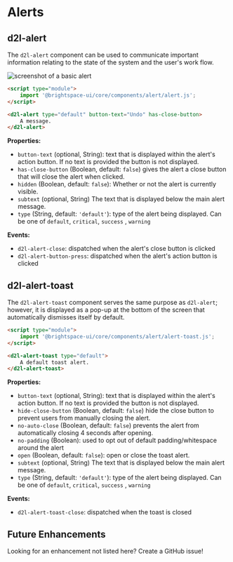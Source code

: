 # Alerts

## d2l-alert

The `d2l-alert` component can be used to communicate important information relating to the state of the system and the user's work flow.

![screenshot of a basic alert](./screenshots/alert.png)

```html
<script type="module">
	import '@brightspace-ui/core/components/alert/alert.js';
</script>

<d2l-alert type="default" button-text="Undo" has-close-button>
	A message.
</d2l-alert>
```

**Properties:**

- `button-text` (optional, String): text that is displayed within the alert's action button. If no text is provided the button is not displayed.
- `has-close-button` (Boolean, default: `false`) gives the alert a close button that will close the alert when clicked.
- `hidden` (Boolean, default: `false`): Whether or not the alert is currently visible.
- `subtext` (optional, String) The text that is displayed below the main alert message.
- `type` (String, default: `'default'`): type of the alert being displayed. Can be one of  `default`, `critical`, `success` , `warning`

**Events:**
* `d2l-alert-close`: dispatched when the alert's close button is clicked
* `d2l-alert-button-press`: dispatched when the alert's action button is clicked

## d2l-alert-toast

The `d2l-alert-toast` component serves the same purpose as `d2l-alert`; however, it is displayed as
a pop-up at the bottom of the screen that automatically dismisses itself by default.

```html
<script type="module">
	import '@brightspace-ui/core/components/alert/alert-toast.js';
</script>

<d2l-alert-toast type="default">
	A default toast alert.
</d2l-alert-toast>
```

**Properties:**

- `button-text` (optional, String): text that is displayed within the alert's action button. If no text is provided the button is not displayed.
- `hide-close-button` (Boolean, default: `false`) hide the close button to prevent users from manually closing the alert.
- `no-auto-close` (Boolean, default: `false`) prevents the alert from automatically closing 4 seconds after opening.
- `no-padding` (Boolean): used to opt out of default padding/whitespace around the alert
- `open` (Boolean, default: `false`): open or close the toast alert.
- `subtext` (optional, String) The text that is displayed below the main alert message.
- `type` (String, default: `'default'`): type of the alert being displayed. Can be one of  `default`, `critical`, `success` , `warning`

**Events:**
* `d2l-alert-toast-close`: dispatched when the toast is closed

## Future Enhancements

Looking for an enhancement not listed here? Create a GitHub issue!
